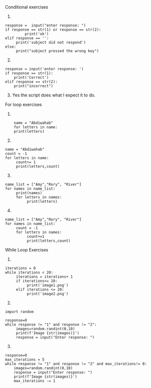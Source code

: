 Conditional exercises
 
 1.
   
    response =  input("enter response: ")
    if response == str(1) or response == str(2):
		     print('ok')
    elif response == '':
         print('subject did not respond')
    else:
         print("subject pressed the wrong key")
2.

    response = input('enter response: ')
    if response == str(1):
        print('Correct')
    elif response == str(2):
        print("incorrect")

3. Yes the script does what I expect it to do.

For loop exercises


1.  
    
		name = "Abdiwahab"
        for letters in name:
        print(letters)    

  
2.

    name = "Abdiwahab"
    count = -1
    for letters in name:
         count+= 1
         print(letters,count)
				 
				 
3.

    name_list = ["Amy","Rory", "River"]
    for names in name_list:
         print(names)
         for letters in names:
              print(letters)
							
4.

    name_list = ["Amy","Rory", "River"]
    for names in name_list:
         count = -1
         for letters in names:
              count+=1
              print(letters,count)
    
While Loop Exercises

1.

    iterations = 0
    while iterations < 20:
         iterations = iterations+ 1
         if iterations<= 10:
              print('image1.png')
         elif iterations <= 20:
              print('image2.png')
							

2.

    import random

    response=0
    while response != "1" and response != "2":
         images=random.randint(0,10)
         print(f'Image {str(images)}')
         response = input("Enter response: ")
				 
				 
3.

    response=0
    max_iterations = 5
    while response != "1" and response != "2" and max_iterations!= 0:
        images=random.randint(0,10)
        response = input("Enter response: ")
        print(f'Image {str(images)}')
        max_iterations -= 1
